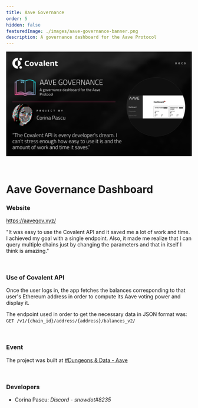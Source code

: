 ```yaml
---
title: Aave Governance
order: 5
hidden: false
featuredImage: ./images/aave-governance-banner.png
description: A governance dashboard for the Aave Protocol
---
```


![Coin Defit Banner](./images/aave-governance-banner.png)

&nbsp;
# Aave Governance Dashboard

### Website
https://aavegov.xyz/

<Aside>

"It was easy to use the Covalent API and it saved me a lot of work and time. I achieved my goal with a single endpoint. Also, it made me realize that I can query multiple chains just by changing the parameters and that in itself I think is amazing."

</Aside>

&nbsp;
### Use of Covalent API
Once the user logs in, the app fetches the balances corresponding to that user's Ethereum address in order to compute its Aave voting power and display it.

The endpoint used in order to get the necessary data in JSON format was:
`GET /v1/{chain_id}/address/{address}/balances_v2/`

&nbsp;
### Event
The project was built at [#Dungeons & Data - Aave](https://www.covalenthq.com/blog/dnd-aave-winners-announcement/)

&nbsp;
### Developers

- Corina Pascu: *Discord - snowdot#8235*

